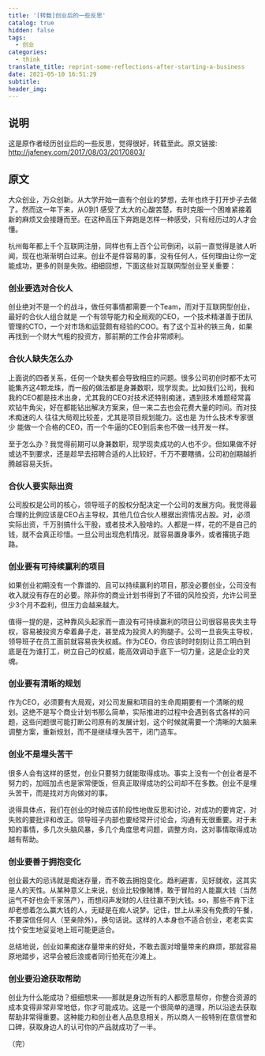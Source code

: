 ```yaml
---
title: '[转载]创业后的一些反思'
catalog: true
hidden: false
tags:
  - 创业
categories:
  - think
translate_title: reprint-some-reflections-after-starting-a-business
date: 2021-05-10 16:51:29
subtitle:
header_img:
---
```

## 说明
这是原作者经历创业后的一些反思，觉得很好，转载至此。原文链接: http://jafeney.com/2017/08/03/20170803/


## 原文

大众创业，万众创新。从大学开始一直有个创业的梦想，去年也终于打开步子去做了。然而这一年下来，从0到1 感受了太大的心酸苦楚，有时克服一个困难紧接着新的麻烦又会接踵而至。在这种高压下奔跑是怎样一种感受，只有经历过的人才会懂。

杭州每年都上千个互联网注册，同样也有上百个公司倒闭，以前一直觉得是骇人听闻，现在也渐渐明白过来。创业不是件容易的事，没有任何人，任何理由让你一定能成功，更多的则是失败。细细回想，下面这些对互联网型创业至关重要：

### 创业要选对合伙人
创业绝对不是一个的战斗，做任何事情都需要一个Team，而对于互联网型创业，最好的合伙人组合就是 一个有领导能力和全局观的CEO，一个技术精湛善于团队管理的CTO，一个对市场和运营颇有经验的COO。有了这个互补的铁三角，如果再找到一个财大气粗的投资方，那前期的工作会非常顺利。

### 合伙人缺失怎么办
上面说的四者关系，任何一个缺失都会导致相应的问题。很多公司初创时都不太可能集齐这4颗龙珠，而一般的做法都是身兼数职，现学现卖。比如我们公司，我和我的CEO都是技术出身，尤其我的CEO对技术还特别痴迷，遇到技术难题经常喜欢钻牛角尖，好在都能钻出解决方案来，但一来二去也会花费大量的时间。而对技术痴迷的人 往往大局观比较差，尤其是项目规划能力。这也是 为什么技术专家很少 能做一个合格的CEO，而一个牛逼的CEO到后来也不做一线开发一样。

至于怎么办？我觉得前期可以身兼数职，现学现卖成功的人也不少。但如果做不好或达不到要求，还是趁早去招聘合适的人比较好，千万不要瞎搞，公司初创期越折腾越容易夭折。

### 合伙人要实际出资
公司股权是公司的核心，领导班子的股权分配决定一个公司的发展方向。我觉得最合理的比例应该是CEO占主导权，其他几位合伙人根据出资情况占股。对，必须实际出资，千万别搞什么干股，或者技术入股啥的。人都是一样，花的不是自己的钱，就不会真正珍惜。一旦公司出现危机情况，就容易置身事外，或者撂挑子跑路。

### 创业要有可持续赢利的项目
如果创业初期没有一个靠谱的、且可以持续赢利的项目，那没必要创业，公司没有收入就没有存在的必要。除非你的商业计划书得到了不错的风险投资，允许公司至少3个月不盈利，但压力会越来越大。

值得一提的是，这种靠风头起家而一直没有可持续赢利的项目公司很容易丧失主导权，容易被投资方牵着鼻子走，甚至成为投资人的狗腿子。公司一旦丧失主导权，领导班子在员工面前就容易丧失权威。作为CEO，你应该时时刻刻让员工明白到底是在为谁打工，树立自己的权威，能高效调动手底下一切力量，这是企业的灵魂。

### 创业要有清晰的规划
作为CEO，必须要有大局观，对公司发展和项目的生命周期要有一个清晰的规划。这绝不是写个商业计划书那么简单，实际推进的过程中会遇到各式各样的问题，这些问题很可能打断公司原有的发展计划，这个时候就需要一个清晰的大脑来调整方案，重新规划，而不是继续埋头苦干，闭门造车。

### 创业不是埋头苦干
很多人会有这样的感觉，创业只要努力就能取得成功。事实上没有一个创业者是不努力的，加班加点也是家常便饭，但真正取得成功的公司却不在多数。创业不是埋头苦干，而是找对方向做对的事。

说得具体点，我们在创业的时候应该阶段性地做反思和讨论，对成功的要肯定，对失败的要批评和改正。领导班子内部也要经常开讨论会，沟通有无很重要。对于未知的事情，多几次头脑风暴，多几个角度思考问题，调整方向，这对事情取得成功越有帮助。

### 创业要善于拥抱变化
创业最大的忌讳就是痴迷存量，而不敢去拥抱变化。趋利避害，见好就收，这其实是人的天性。从某种意义上来说，创业比较像赌博，敢于冒险的人能赢大钱（当然运气不好也会千家荡产），而想闷声发财的人往往赢不到大钱。so，那些不肯下注却老想着怎么赢大钱的人，无疑是在痴人说梦。记住，世上从来没有免费的午餐，不要深信任何人（至亲除外）。换句话说。这样的人本身也不适合创业，老老实实找个安生地妥妥地上班可能更适合。

总结地说，创业如果痴迷存量带来的好处，不敢去面对增量带来的麻烦，那就容易原地踏步，迟早会被后浪或者同行拍死在沙滩上。

### 创业要沿途获取帮助
创业为什么能成功？细细想来——那就是身边所有的人都愿意帮你，你整合资源的成本变得非常非常地低，你才可能成功。这是一个很简单的道理，所以沿途去获取帮助非常得重要。这种能力和创业者人品息息相关，所以商人一般特别在意信誉和口碑，获取身边人的认可你的产品就成功了一半。


（完）